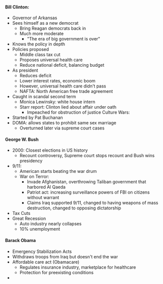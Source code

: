 
#### Bill Clinton:
- Governor of Arkansas 
- Sees himself as a new democrat
	- Bring Reagan democrats back in
	- Much more moderate
		- "The era of big government is over"
- Knows the policy in depth
- Policies proposed
	- Middle class tax cut
	- Proposes universal health care
	- Reduce national deficit, balancing budget
- As president
	- Reduces deficit
	- Lower interest rates, economic boom
	- However, universal health care didn't pass
	- NAFTA: North American free trade agreement
- Caught in scandal second term
	- Monica Lewinsky: white house intern
	- Starr report: Clinton lied about affair under oath
		- Impeached for obstruction of justice
Culture Wars:
- Started by Pat Buchanan 
- DOMA: allows states to prohibit same sex marriage
	- Overturned later via supreme court cases

#### George W. Bush
- 2000: Closest elections in US history
	- Recount controversy, Supreme court stops recount and Bush wins presidency
- 9/11:
	- American starts beating the war drum
	- War on Terror:
		- Invade Afghanistan, overthrowing Taliban government  that harbored Al Qaeda
		- Patriot act: increasing surveillance powers of FBI on citizens without warrant
		- Claims Iraq supported 9/11, changed to having weapons of mass destruction, changed to opposing dictatorship
- Tax Cuts
- Great Recession
	- Auto industry nearly collapses
	- 10% unemployment

#### Barack Obama
- Emergency Stabilization Acts
- Withdraws troops from Iraq but doesn't end the war
- Affordable care act (Obamacare)
	- Regulates insurance industry, marketplace for healthcare
	- Protection for preexisting conditions
- 




